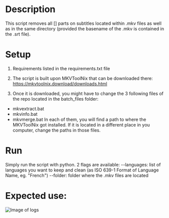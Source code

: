 # Description
This script removes all [] parts on subtitles located within .mkv files as well as in the same directory (provided the basename of the .mkv is contained in the .srt file).

# Setup
1. Requirements listed in the requirements.txt file 

2. The script is built upon MKVToolNix that can be downloaded there: 
https://mkvtoolnix.download/downloads.html

3. Once it is downloaded, you might have to change the 3 following files of the repo located in the batch_files folder:
- mkvextract.bat
- mkvinfo.bat
- mkvmerge.bat
In each of them, you will find a path to where the MKVToolNix got installed. If it is located in a different place in you computer, change the paths in those files.
# Run
Simply run the script with python. 2 flags are available:
--languages: list of languages you want to keep and clean (as ISO 639-1 Format of Language Name, eg. "French")
--folder: folder where the .mkv files are located

# Expected use:
![Image of logs](https://i.ibb.co/PrKg5WV/logs.png)
